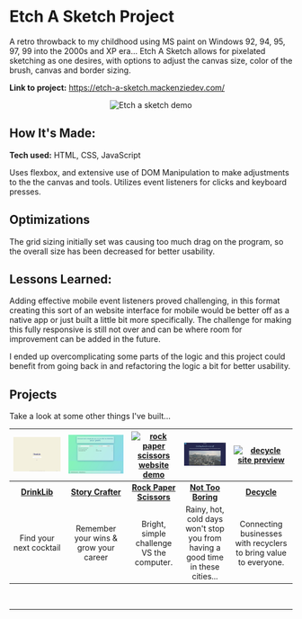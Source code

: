 # Etch A Sketch Project
A retro throwback to my childhood using MS paint on Windows 92, 94, 95, 97, 99 into the 2000s and XP era... 
Etch A Sketch allows for pixelated sketching as one desires, with options to adjust the canvas size, color of the brush, canvas and border sizing.


**Link to project:** https://etch-a-sketch.mackenziedev.com/

<p align="center">
<img src="https://github.com/mac-kenzie-lee/etch-a-sketch-project/blob/main/etchasketch.gif?raw=true" alt="Etch a sketch demo">
</p>


## How It's Made:

**Tech used:** HTML, CSS, JavaScript

Uses flexbox, and extensive use of DOM Manipulation to make adjustments to the the canvas and tools. Utilizes event listeners for clicks and keyboard presses. 

## Optimizations

The grid sizing initially set was causing too much drag on the program, so the overall size has been decreased for better usability.

## Lessons Learned:

Adding effective mobile event listeners proved challenging, in this format creating this sort of an website interface for mobile would be better off as a native app or just built a little bit more specifically. The challenge for making this fully responsive is still not over and can be where room for improvement can be added in the future. 

I ended up overcomplicating some parts of the logic and this project could benefit from going back in and refactoring the logic a bit for better usability.




## Projects
Take a look at some other things I've built...
<br>


| <a href="https://github.com/mac-kenzie-lee/drinkLib"><img src="https://github.com/mac-kenzie-lee/drinkLib/blob/master/large-small-dlib.gif?raw=true" alt="small mobile gif of drink lib"></a>  | <a href="https://github.com/mac-kenzie-lee/storyCrafter"><img src="https://github.com/mac-kenzie-lee/storyCrafter/blob/main/storyCrafterGif2.gif?raw=true" alt="Screenshot gif for story crafter"></a> | <a href="https://github.com/mac-kenzie-lee/rockPaperScissorsGame"><img src="https://github.com/mac-kenzie-lee/rockPaperScissorsGame/blob/main/rps.gif?raw=true" alt="rock paper scissors website demo"> </a>| <a href="https://github.com/mac-kenzie-lee/not-too-boring/"><img src="https://github.com/mac-kenzie-lee/not-too-boring/blob/main/nottooboring.gif?raw=true" alt="Not Too Boring website demonstration"></a> | <a href="https://decycl.com/"><img src="https://mackenziedev.com/decycle2.gif" alt="decycle site preview"></a> |
| :---:   | :---:   | :---: | :---: | :---: |
| **[DrinkLib](https://github.com/mac-kenzie-lee/drinkLib)**  | **[Story Crafter](https://github.com/mac-kenzie-lee/storyCrafter)**  | **[Rock Paper Scissors](https://github.com/mac-kenzie-lee/rockPaperScissorsGame)** | **[Not Too Boring](https://github.com/mac-kenzie-lee/not-too-boring/)**  | **[Decycle](https://decycl.com/)** |
|  Find your next cocktail | Remember your wins & grow your career | Bright, simple challenge VS the computer. | Rainy, hot, cold days won't stop you from having a good time in these cities... | Connecting businesses with recyclers to bring value to everyone. |
<br>
<hr>

